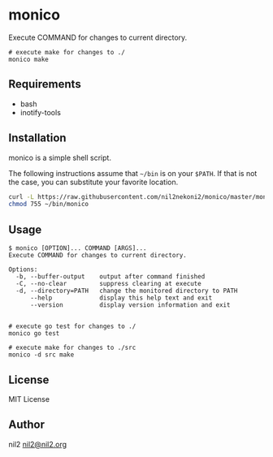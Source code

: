 monico
======

Execute COMMAND for changes to current directory.

```
# execute make for changes to ./
monico make
```

Requirements
-----------

- bash
- inotify-tools

Installation
------------

monico is a simple shell script.

The following instructions assume that `~/bin` is on your `$PATH`.
If that is not the case, you can substitute your favorite location.

```sh
curl -L https://raw.githubusercontent.com/nil2nekoni2/monico/master/monico > ~/bin/monico
chmod 755 ~/bin/monico
```

Usage
-----

```
$ monico [OPTION]... COMMAND [ARGS]...
Execute COMMAND for changes to current directory.

Options:
  -b, --buffer-output    output after command finished
  -C, --no-clear         suppress clearing at execute
  -d, --directory=PATH   change the monitored directory to PATH
      --help             display this help text and exit
      --version          display version information and exit


# execute go test for changes to ./
monico go test

# execute make for changes to ./src
monico -d src make
```

License
-------

MIT License

Author
------

nil2 <nil2@nil2.org>
